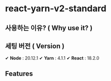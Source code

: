 # react-yarn-v2-standard

## 사용하는 이유? ( Why use it? )

## 세팅 버전 ( Version )

✔ **Node** : 20.12.1
✔ **Yarn** : 4.1.1
✔ **React** : 18.2.0

## Features
